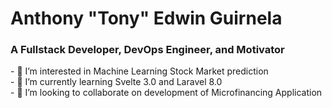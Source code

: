 <h1>Anthony "Tony" Edwin Guirnela</h1>
<h3>A Fullstack Developer, DevOps Engineer, and Motivator</h3>
- 👀 I’m interested in Machine Learning Stock Market prediction<br>
- 🌱 I’m currently learning Svelte 3.0 and Laravel 8.0<br>
- 💞️ I’m looking to collaborate on development of Microfinancing Application<br>

<!--- - 📫 👋
tonyguirnela/tonyguirnela is a ✨ special ✨ repository because its `README.md` (this file) appears on your GitHub profile.
You can click the Preview link to take a look at your changes.
--->
